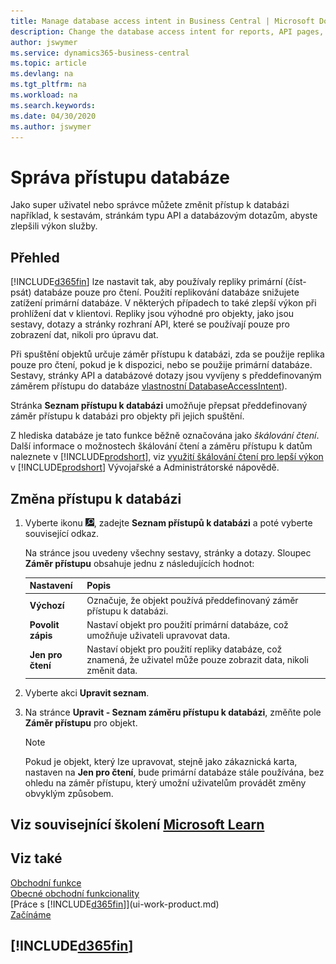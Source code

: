 ```yaml
---
title: Manage database access intent in Business Central | Microsoft Docs
description: Change the database access intent for reports, API pages, and queries.
author: jswymer
ms.service: dynamics365-business-central
ms.topic: article
ms.devlang: na
ms.tgt_pltfrm: na
ms.workload: na
ms.search.keywords:
ms.date: 04/30/2020
ms.author: jswymer
---
```

# Správa přístupu databáze

Jako super uživatel nebo správce můžete změnit přístup k databázi například, k sestavám, stránkám typu API a databázovým dotazům, abyste zlepšili výkon služby.

## Přehled

[!INCLUDE[d365fin](includes/d365fin_md.md)] lze nastavit tak, aby používaly repliky primární (číst-psát) databáze pouze pro čtení. Použití replikování databáze snižujete zatížení primární databáze. V některých případech to také zlepší výkon při prohlížení dat v klientovi. Repliky jsou výhodné pro objekty, jako jsou sestavy, dotazy a stránky rozhraní API, které se používají pouze pro zobrazení dat, nikoli pro úpravu dat.

Při spuštění objektů určuje záměr přístupu k databázi, zda se použije replika pouze pro čtení, pokud je k dispozici, nebo se použije primární databáze. Sestavy, stránky API a databázové dotazy jsou vyvíjeny s předdefinovaným záměrem přístupu do databáze [vlastnostní DatabaseAccessIntent](/dynamics365/business-central/dev-itpro/developer/properties/devenv-dataaccessintent-property)).

Stránka **Seznam přístupu k databázi** umožňuje přepsat předdefinovaný záměr přístupu k databázi pro objekty při jejich spuštění.

Z hlediska databáze je tato funkce běžně označována jako  *škálování čtení*. Další informace o možnostech škálování čtení a záměru přístupu k datům naleznete v [!INCLUDE[prodshort](includes/prodshort.md)], viz [využití škálování čtení pro lepší výkon](/dynamics365/business-central/dev-itpro/administration/database-read-scale-out-overview) v [!INCLUDE[prodshort](includes/prodshort.md)] Vývojařské a Administrátorské nápovědě.

## Změna přístupu k databázi

1. Vyberte ikonu ![Žárovky, která otevře funkci Řekněte mi](media/ui-search/search_small.png "Řekněte mi, co chcete dělat"), zadejte **Seznam přístupů k databázi** a poté vyberte související odkaz.

   Na stránce jsou uvedeny všechny sestavy, stránky a dotazy. Sloupec **Záměr přístupu** obsahuje jednu z následujících hodnot:

   | **Nastavení** | **Popis** |
   |------------|-------------|  
   | **Výchozí** | Označuje, že objekt používá předdefinovaný záměr přístupu k databázi. |
   | **Povolit zápis** | Nastaví objekt pro použití primární databáze, což umožňuje uživateli upravovat data. |
   | **Jen pro čtení** | Nastaví objekt pro použití repliky databáze, což znamená, že uživatel může pouze zobrazit data, nikoli změnit data. |

2. Vyberte akci **Upravit seznam**.

3. Na stránce **Upravit - Seznam záměru přístupu k databázi**, změňte pole **Záměr přístupu** pro objekt.

   > [!NOTE]
   > Pokud je objekt, který lze upravovat, stejně jako zákaznická karta, nastaven na  **Jen pro čtení**, bude primární databáze stále používána, bez ohledu na záměr přístupu, který umožní uživatelům provádět změny obvyklým způsobem.

## Viz souvisejnící školení [Microsoft Learn](/learn/paths/deploy-configure-dynamics-365-business-central/)

## Viz také
[Obchodní funkce](across-business-functionality.md)  
[Obecné obchodní funkcionality](ui-across-business-areas.md)  
[Práce s [!INCLUDE[d365fin](includes/d365fin_md.md)]](ui-work-product.md)  
[Začínáme](product-get-started.md)

## [!INCLUDE[d365fin](includes/free_trial_md.md)]
